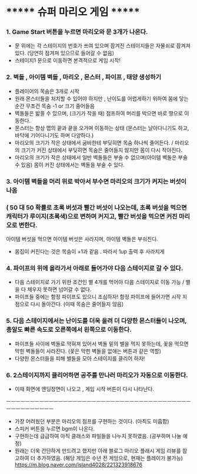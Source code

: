 # ***** 슈퍼 마리오 게임 *****

### 1. Game Start 버튼을 누르면 마리오와 문 3개가 나온다.
   - 문 위에는 각 스테이지의 번호가 쓰여 있으며 잠겨진 스테이지들은 자물쇠로 잠겨져있다. (당연히 잠겨져 있으므로 들어갈 수 없음)
   - 스테이지1 문으로 이동하면 본격적으로 게임 시작!

### 2. 벽돌 , 아이템 벽돌 , 마리오 , 몬스터 , 파이프 , 태양 생성하기
 - 플레이어의 목숨은 3개로 시작
 - 원래 몬스터들을 처치할 수 있어야 하지만 , 난이도를 어렵게하기 위하여 몸에 닿는 순간 무조건 목숨 -1 or 크기 줄어들음
 - 벽돌들은 밟을 수 있으며, (크기가 작을 때) 점프하여 머리를 박으면 바로 땅으로 이동한다.
 - 몬스터는 항상 맵의 끝과 끝을 오가며 이동하는 상태 (몬스터는 날아다니기도 하고, 바닥에 기어다니기도 하며 다양하다.)
 - 마리오의 크기가 작은 상태에서 굼바한테 부딪히면 목숨 하나씩 줄어든다. / 마리오의 크기가 커진 상태에서 부딪히면 목숨은 줄어들지 않지만 몸이 다시 작아진다.
 - 마리오의 크기가 작은 상태에서 일반 벽돌들은 부술 수 없으며(아이템 벽돌은 부술 수 있음) 몸이 커진 상태에서는 벽돌을 부술 수 있다.

### 3. 아이템 벽돌을 머리 위로 박아서 부수면 마리오의 크기가 커지는 버섯이 나옴
### ( 50 대 50 확률로 초록 버섯과 빨간 버섯이 나오는데, 초록 버섯을 먹으면 캐릭터가 루이지(초록색)으로 변하며 커지고, 빨간 버섯을 먹으면 커진 마리오로 변한다.
   아이템 버섯을 먹으면 아이템 버섯은 사라지며, 아이템 벽돌은 부숴진다.   
  - 몸집이 커진다는 것은 목숨이 +1과 같음 . 따라서 1up 출력 후 사라지게
 

### 4. 파이프의 위에 올라가서 아래로 들어가야 다음 스테이지로 갈 수 있다.
  - 다음 스테이지로 가기 위한 조건인 별 4개를 먹어야 다음 스테이지로 이동 가능 / 별을 다 채우지 못하면 넘어갈 수 없다.
  - 파이프들 중에는 함정 파이프도 있으니 조심하자! 함정 파이프에 들어가면 시작 지점으로 다시 돌아간다. (이때 목숨은 줄어들지 않음)

### 5. 다음 스테이지에서는 난이도를 더욱 올려 더 다양한 몬스터들이 나오며, 총알도 빠른 속도로 오른쪽에서 왼쪽으로 이동한다.
   - 파이프들 사이에 벽돌로 막혀져 있어서 벽돌 밑의 별을 먹지 못하는데, 꽃을 먹으면 막힌 벽돌들이 사라진다. (꽃은 막힌 벽돌을 없애는 버튼과 같은 역할)
   - 다양한 몬스터들을 피해 별들을 모아 스테이지를 클리어 하자!

### 6. 2스테이지까지 클리어하면 공주를 만나러 마리오가 자동으로 이동한다.
   - 이때 화면에 엔딩장면이 나오고 , 게임 시작 버튼이 다시 나타난다.
  
ㅡㅡㅡㅡㅡㅡㅡㅡㅡㅡㅡㅡㅡㅡㅡㅡㅡㅡㅡㅡㅡㅡㅡㅡㅡㅡㅡㅡㅡㅡㅡㅡㅡㅡㅡㅡㅡㅡㅡㅡㅡㅡㅡㅡㅡㅡㅡㅡㅡ

- 가장 어려웠던 부분은 마리오의 점프를 구현하는 것이다. (아직도 미흡함)
- 스피커 버튼을 누르면 bgm이 나온다.
- 구현하는데 급급하여 아직 클래스와 파일들을 나누지 못하였음. (공부하며 나눌 예정)
- 원래는 더욱 간단하게 만드려고 했지만 아래 블로그 마리오 플래시 게임 리뷰를 참고하여 더 추가하였음.
(해당 게임은 수년 전 게임으로, 현재는 플레이가 불가능)
 https://m.blog.naver.com/island4028/221323918676 

